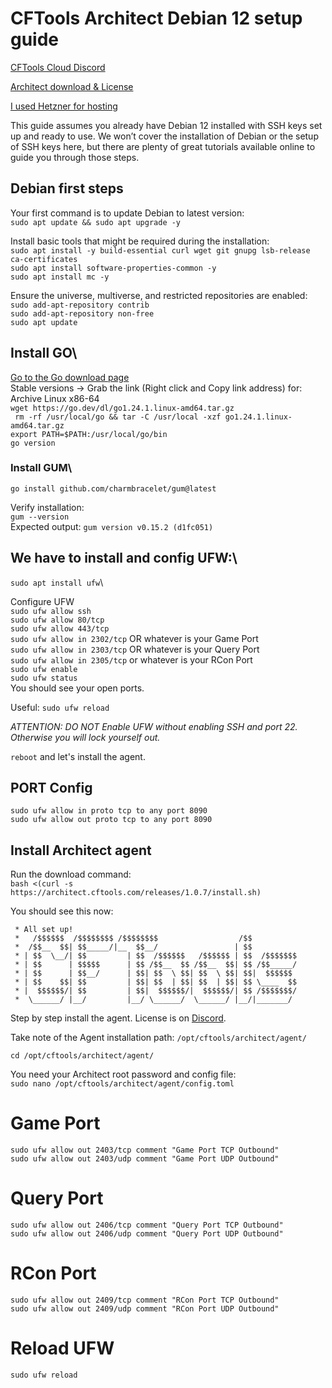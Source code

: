 # CFTools Architect Debian 12 setup guide

[CFTools Cloud Discord](https://discord.com/invite/k7Zdw6cXSH)

[Architect download & License](https://discord.com/channels/373098389174484992/1312066884467953775)

[I used Hetzner for hosting](https://www.hetzner.com/)

This guide assumes you already have Debian 12 installed
with SSH keys set up and ready to use. We won’t cover
the installation of Debian or the setup of SSH keys here,
but there are plenty of great tutorials available online
to guide you through those steps.


## Debian first steps

Your first command is to update Debian to latest version:\
`sudo apt update && sudo apt upgrade -y`

Install basic tools that might be required during the installation:\
`sudo apt install -y build-essential curl wget git gnupg lsb-release ca-certificates`\
`sudo apt install software-properties-common -y`\
`sudo apt install mc -y`

Ensure the universe, multiverse, and restricted repositories are enabled:\
`sudo add-apt-repository contrib`\
`sudo add-apt-repository non-free`\
`sudo apt update`

## Install GO\
[Go to the Go download page](https://go.dev/dl/) \
Stable versions -> Grab the link (Right click and Copy link address) for: Archive	Linux	x86-64\
`wget https://go.dev/dl/go1.24.1.linux-amd64.tar.gz`\
` rm -rf /usr/local/go && tar -C /usr/local -xzf go1.24.1.linux-amd64.tar.gz`\
`export PATH=$PATH:/usr/local/go/bin`\
`go version`

### Install GUM\
`go install github.com/charmbracelet/gum@latest`

Verify installation:\
`gum --version`\
Expected output: `gum version v0.15.2 (d1fc051)`

## We have to install and config UFW:\
`sudo apt install ufw`\

Configure UFW\
`sudo ufw allow ssh`\
`sudo ufw allow 80/tcp`\
`sudo ufw allow 443/tcp`\
`sudo ufw allow in 2302/tcp` OR whatever is your Game Port\
`sudo ufw allow in 2303/tcp` OR whatever is your Query Port\
`sudo ufw allow in 2305/tcp` or whatever is your RCon Port\
`sudo ufw enable`\
`sudo ufw status`\
You should see your open ports. 

Useful: `sudo ufw reload`

_ATTENTION: DO NOT Enable UFW without enabling SSH and port 22.\
Otherwise you will lock yourself out._

`reboot` and let's install the agent.


## PORT Config
`sudo ufw allow in proto tcp to any port 8090`\
`sudo ufw allow out proto tcp to any port 8090`


## Install Architect agent

Run the download command:\
`bash <(curl -s https://architect.cftools.com/releases/1.0.7/install.sh)`

You should see this now:
```
 * All set up!
 *   /$$$$$$  /$$$$$$$$ /$$$$$$$$                  /$$
 *  /$$__  $$| $$_____/|__  $$__/                 | $$
 * | $$  \__/| $$         | $$  /$$$$$$   /$$$$$$ | $$  /$$$$$$$
 * | $$      | $$$$$      | $$ /$$__  $$ /$$__  $$| $$ /$$_____/
 * | $$      | $$__/      | $$| $$  \ $$| $$  \ $$| $$|  $$$$$$
 * | $$    $$| $$         | $$| $$  | $$| $$  | $$| $$ \____  $$
 * |  $$$$$$/| $$         | $$|  $$$$$$/|  $$$$$$/| $$ /$$$$$$$/
 *  \______/ |__/         |__/ \______/  \______/ |__/|_______/
```

Step by step install the agent. License is on [Discord](https://discord.com/channels/373098389174484992/1312066884467953775).

Take note of the Agent installation path: `/opt/cftools/architect/agent/`

`cd /opt/cftools/architect/agent/`

You need your Architect root password and config file:\
`sudo nano /opt/cftools/architect/agent/config.toml`


# Game Port
`sudo ufw allow out 2403/tcp comment "Game Port TCP Outbound"`\
`sudo ufw allow out 2403/udp comment "Game Port UDP Outbound"`

# Query Port
`sudo ufw allow out 2406/tcp comment "Query Port TCP Outbound"`\
`sudo ufw allow out 2406/udp comment "Query Port UDP Outbound"`

# RCon Port
`sudo ufw allow out 2409/tcp comment "RCon Port TCP Outbound"`\
`sudo ufw allow out 2409/udp comment "RCon Port UDP Outbound"`

# Reload UFW
`sudo ufw reload`
